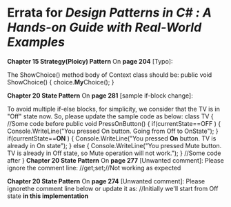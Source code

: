 # Errata for *Design Patterns in C# : A Hands-on Guide with Real-World Examples*

**Chapter 15 Strategy(Ploicy) Pattern**
On **page 204** [Typo]:
 
The ShowChoice() method body of Context class should be:
public void ShowChoice()
{
 choice.**My**Choice();
}

**Chapter 20 State Pattern**
On **page 281** [sample if-block change]:
 
To avoid multiple if-else blocks, for simplicity, we consider that the TV is in "Off" state now. So, please update the sample code as below:
class TV
{
//Some code before
public void PressOnButton()
{
if(currentState==OFF )
{
Console.WriteLine("You pressed On button. Going from Off to
OnState");
}
if(currentState==**ON** )
{
Console.WriteLine("You pressed **On** button. TV is already in On
state");
}
else
{
Console.WriteLine("You pressed Mute button. TV is already in Off
state, so Mute operation will not work.");
}
//Some code after
}
**Chapter 20 State Pattern**
On **page 277** [Unwanted comment]:
Please ignore the comment line:
//get;set;//Not working as expected

**Chapter 20 State Pattern**
On **page 274** [Unwanted comment]:
Please ignorethe comment line below or update it as:
//Initially we'll start from Off state **in this implementation**

